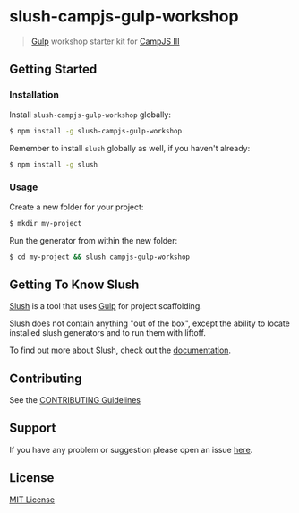 # slush-campjs-gulp-workshop

> [Gulp](https://github.com/gulpjs/gulp) workshop starter kit for [CampJS III](http://campjs.com)

## Getting Started

### Installation

Install `slush-campjs-gulp-workshop` globally:

```bash
$ npm install -g slush-campjs-gulp-workshop
```

Remember to install `slush` globally as well, if you haven't already:

```bash
$ npm install -g slush
```

### Usage

Create a new folder for your project:

```bash
$ mkdir my-project
```

Run the generator from within the new folder:

```bash
$ cd my-project && slush campjs-gulp-workshop
```

## Getting To Know Slush

[Slush](https://github.com/klei/slush) is a tool that uses [Gulp](https://github.com/gulpjs/gulp) for project scaffolding.

Slush does not contain anything "out of the box", except the ability to locate installed slush generators and to run them with liftoff.

To find out more about Slush, check out the [documentation](https://github.com/klei/slush).

## Contributing

See the [CONTRIBUTING Guidelines](https://github.com/markdalgleish/slush-campjs-gulp-workshop/blob/master/CONTRIBUTING.md)

## Support
If you have any problem or suggestion please open an issue [here](https://github.com/markdalgleish/slush-campjs-gulp-workshop/issues).

## License

[MIT License](http://markdalgleish.mit-license.org)
